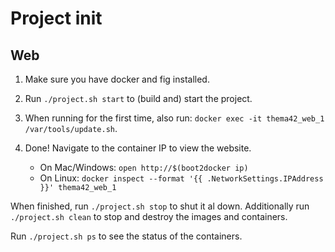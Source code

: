 # Project init

## Web

1. Make sure you have docker and fig installed.
2. Run `./project.sh start` to (build and) start the project.
3. When running for the first time, also run: `docker exec -it thema42_web_1 /var/tools/update.sh`.
4. Done! Navigate to the container IP to view the website.

    - On Mac/Windows: `open http://$(boot2docker ip)`
    - On Linux: `docker inspect --format '{{ .NetworkSettings.IPAddress }}' thema42_web_1`

When finished, run `./project.sh stop` to shut it al down. Additionally run `./project.sh clean` to stop and destroy the images and containers.

Run `./project.sh ps` to see the status of the containers.

